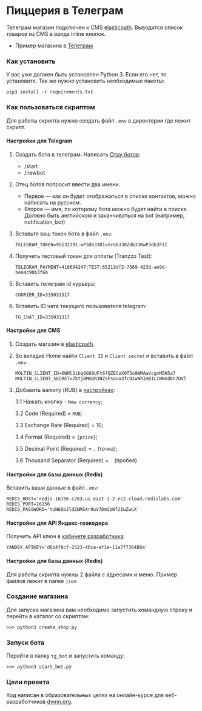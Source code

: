 # Пиццерия в Телеграм

Телеграм магазин подключен к CMS [elasticpath](https://www.elasticpath.com/). 
Выводится список товаров из CMS в ввиде inline кнопок.


* Пример магазина в [Телеграм](https://t.me/new_pizza_dewmnabot)

### Как установить

У вас уже должен быть установлен Python 3. Если его нет, то установите.
Так же нужно установить необходимые пакеты:
```
pip3 install -r requirements.txt
```

### Как пользоваться скриптом

Для работы скрипта нужно создать файл ```.env``` в директории где лежит скрипт.

#### Настройки для Telegram

1. Создать бота в телеграм. Написать [Отцу ботов](https://telegram.me/BotFather):
    * /start
    * /newbot
    
2. Отец ботов попросит ввести два имени.
    * Первое — как он будет отображаться в списке контактов, можно написать на русском.
    * Второе — имя, по которому бота можно будет найти в поиске. 
      Должно быть английском и заканчиваться на bot (например, notification_bot)

3. Вставьте ваш токен бота в файл ```.env```:
    ```
    TELEGRAM_TOKEN=95132391:wP3db3301vnrob33BZdb33KwP3db3F1I
    ```
4. Получить тестовый токен для оплаты (Tranzzo Test):
    ```
    TELEGRAM_PAYMENT=410694247:TEST:65219df2-7569-423d-ae9d-bea4c90b3f6b
    ```
5. Вставить телеграм id курьера:
    ```
    COURIER_ID=335031317
    ```
7. Вставить ID чата текущего пользователя telegram:
   ```
   TG_CHAT_ID=335031317
   ```

#### Настройки для CMS

1. Создать магазин в [elasticpath](https://www.elasticpath.com/).

2. Во вкладке Home найти ```Client ID``` и ```Client secret``` и вставить в файл ```.env```:
    ```
    MOLTIN_CLIENT_ID=6WMl2ibq6G68UFt67QZECoX0T5o9WMAaVcgvM5H5a7
    MOLTIN_CLIENT_SECRET=7ktj8MmQR3NZsFsouo3fc0zwNhImBILIWNnd0n7OVl
    ```
3. Добавить валюту (RUB) в [настройках](https://dashboard.elasticpath.com/app/settings):
   
    3.1 Нажать кнопку - ```New currency```;
   
    3.2 Code (Required) = ```RUB```;
   
    3.3 Exchange Rate (Required) = 10;
   
    3.4 Format (Required) = ```{price}```;
   
    3.5 Decimal Point (Required) = ```.``` (точка);
   
    3.6 Thousand Separator (Required) = ``` ``` (пробел)

#### Настройки для базы данных (Redis)

Вставить ваши данные в файл ```.env```:

``` 
REDIS_HOST='redis-16156.c263.us-east-1-2.ec2.cloud.redislabs.com'
REDIS_PORT=16156
REDIS_PASSWORD='tUN6QoJldZNMSXr9uV7DmSbWf2IwZwLX'
```

#### Настройки для API Яндекс-геокодера

Получить API ключ в [кабинете разработчика](https://developer.tech.yandex.ru/services/):
``` 
YANDEX_APIKEY='d6b4f8cf-2523-46ca-af1e-11a7f736488a'
```

#### Настройки для базы данных (Redis)
Для работы скрипта нужны 2 файла с адресами и меню. Пример файлов лежит в папке ```json```

### Создание магазина
Для запуска магазина вам необходимо запустить командную строку и перейти в каталог со скриптом:
```
>>> python3 create_shop.py
```

### Запуск бота
Перейти в папку ```tg_bot``` и запустить команду:
```
>>> python3 start_bot.py
```

### Цели проекта

Код написан в образовательных целях на онлайн-курсе для веб-разработчиков [dvmn.org](https://dvmn.org/).